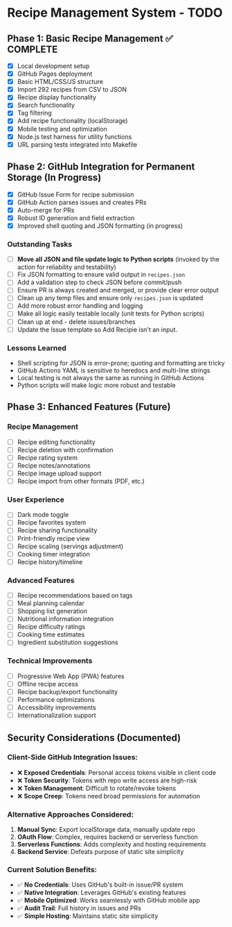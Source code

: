 # Recipe Management System - TODO

## Phase 1: Basic Recipe Management ✅ COMPLETE
- [x] Local development setup
- [x] GitHub Pages deployment
- [x] Basic HTML/CSS/JS structure
- [x] Import 292 recipes from CSV to JSON
- [x] Recipe display functionality
- [x] Search functionality
- [x] Tag filtering
- [x] Add recipe functionality (localStorage)
- [x] Mobile testing and optimization
- [x] Node.js test harness for utility functions
- [x] URL parsing tests integrated into Makefile

## Phase 2: GitHub Integration for Permanent Storage (In Progress)
- [x] GitHub Issue Form for recipe submission
- [x] GitHub Action parses issues and creates PRs
- [x] Auto-merge for PRs
- [x] Robust ID generation and field extraction
- [x] Improved shell quoting and JSON formatting (in progress)

### Outstanding Tasks
- [ ] **Move all JSON and file update logic to Python scripts** (invoked by the action for reliability and testability)
- [ ] Fix JSON formatting to ensure valid output in `recipes.json`
- [ ] Add a validation step to check JSON before commit/push
- [ ] Ensure PR is always created and merged, or provide clear error output
- [ ] Clean up any temp files and ensure only `recipes.json` is updated
- [ ] Add more robust error handling and logging
- [ ] Make all logic easily testable locally (unit tests for Python scripts)
- [ ] Clean up at end - delete issues/branches
- [ ] Update the Issue template so Add Recipie isn't an input. 

### Lessons Learned
- Shell scripting for JSON is error-prone; quoting and formatting are tricky
- GitHub Actions YAML is sensitive to heredocs and multi-line strings
- Local testing is not always the same as running in GitHub Actions
- Python scripts will make logic more robust and testable

## Phase 3: Enhanced Features (Future)
### Recipe Management
- [ ] Recipe editing functionality
- [ ] Recipe deletion with confirmation
- [ ] Recipe rating system
- [ ] Recipe notes/annotations
- [ ] Recipe image upload support
- [ ] Recipe import from other formats (PDF, etc.)

### User Experience
- [ ] Dark mode toggle
- [ ] Recipe favorites system
- [ ] Recipe sharing functionality
- [ ] Print-friendly recipe view
- [ ] Recipe scaling (servings adjustment)
- [ ] Cooking timer integration
- [ ] Recipe history/timeline

### Advanced Features
- [ ] Recipe recommendations based on tags
- [ ] Meal planning calendar
- [ ] Shopping list generation
- [ ] Nutritional information integration
- [ ] Recipe difficulty ratings
- [ ] Cooking time estimates
- [ ] Ingredient substitution suggestions

### Technical Improvements
- [ ] Progressive Web App (PWA) features
- [ ] Offline recipe access
- [ ] Recipe backup/export functionality
- [ ] Performance optimizations
- [ ] Accessibility improvements
- [ ] Internationalization support

## Security Considerations (Documented)
### Client-Side GitHub Integration Issues:
- ❌ **Exposed Credentials**: Personal access tokens visible in client code
- ❌ **Token Security**: Tokens with repo write access are high-risk
- ❌ **Token Management**: Difficult to rotate/revoke tokens
- ❌ **Scope Creep**: Tokens need broad permissions for automation

### Alternative Approaches Considered:
1. **Manual Sync**: Export localStorage data, manually update repo
2. **OAuth Flow**: Complex, requires backend or serverless function
3. **Serverless Functions**: Adds complexity and hosting requirements
4. **Backend Service**: Defeats purpose of static site simplicity

### Current Solution Benefits:
- ✅ **No Credentials**: Uses GitHub's built-in issue/PR system
- ✅ **Native Integration**: Leverages GitHub's existing features
- ✅ **Mobile Optimized**: Works seamlessly with GitHub mobile app
- ✅ **Audit Trail**: Full history in issues and PRs
- ✅ **Simple Hosting**: Maintains static site simplicity 